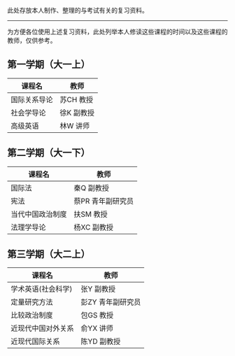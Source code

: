 此处存放本人制作、整理的与考试有关的复习资料。

-----

为方便各位使用上述复习资料，此处列举本人修读这些课程的时间以及这些课程的教师，仅供参考。

## 第一学期（大一上）

| 课程名 | 教师 |
|--|--|
| 国际关系导论 | 苏CH 教授 |
| 社会学导论 | 徐K 副教授 |
| 高级英语 | 林W 讲师 |

## 第二学期（大一下）

| 课程名 | 教师 |
|--|--|
| 国际法 | 秦Q 副教授 |
| 宪法 | 蔡PR 青年副研究员 |
| 当代中国政治制度 | 扶SM 教授 |
| 法理学导论 | 杨XC 副教授 |

## 第三学期（大二上）

| 课程名 | 教师 |
|--|--|
| 学术英语(社会科学) | 张Y 副教授 |
| 定量研究方法 | 彭ZY 青年副研究员 |
| 比较政治制度 | 包GS 教授 |
| 近现代中国对外关系 | 俞YX 讲师 |
| 近现代国际关系 | 陈YD 副教授 |
